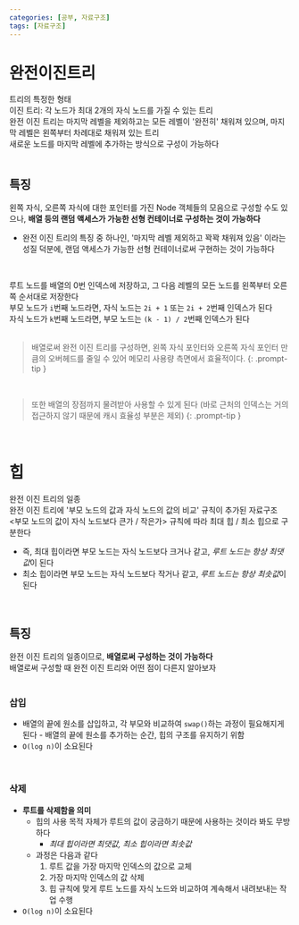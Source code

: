 ```yaml
---
categories: [공부, 자료구조]
tags: [자료구조]
---
```

# 완전이진트리
트리의 특정한 형태  
이진 트리: 각 노드가 최대 2개의 자식 노드를 가질 수 있는 트리  
완전 이진 트리는 마지막 레벨을 제외하고는 모든 레벨이 '완전히' 채워져 있으며, 마지막 레벨은 왼쪽부터 차례대로 채워져 있는 트리  
새로운 노드를 마지막 레벨에 추가하는 방식으로 구성이 가능하다  
<br>

## 특징
왼쪽 자식, 오른쪽 자식에 대한 포인터를 가진 Node 객체들의 모음으로 구성할 수도 있으나, **배열 등의 랜덤 액세스가 가능한 선형 컨테이너로 구성하는 것이 가능하다**
- 완전 이진 트리의 특징 중 하나인, '마지막 레벨 제외하고 꽉꽉 채워져 있음' 이라는 성질 덕분에, 랜덤 액세스가 가능한 선형 컨테이너로써 구현하는 것이 가능하다
<br>

루트 노드를 배열의 0번 인덱스에 저장하고, 그 다음 레벨의 모든 노드를 왼쪽부터 오른쪽 순서대로 저장한다  
부모 노드가 `i`번째 노드라면, 자식 노드는 `2i + 1` 또는 `2i + 2`번째 인덱스가 된다  
자식 노드가 `k`번째 노드라면, 부모 노드는 `(k - 1) / 2`번째 인덱스가 된다  
<br>

> 배열로써 완전 이진 트리를 구성하면, 왼쪽 자식 포인터와 오른쪽 자식 포인터 만큼의 오버헤드를 줄일 수 있어 메모리 사용량 측면에서 효율적이다.
{: .prompt-tip }
<br>

> 또한 배열의 장점까지 물려받아 사용할 수 있게 된다 (바로 근처의 인덱스는 거의 접근하지 않기 때문에 캐시 효율성 부분은 제외)
{: .prompt-tip }

<br>

# 힙
완전 이진 트리의 일종  
완전 이진 트리에 '부모 노드의 값과 자식 노드의 값의 비교' 규칙이 추가된 자료구조  
<부모 노드의 값이 자식 노드보다 큰가 / 작은가> 규칙에 따라 최대 힙 / 최소 힙으로 구분한다  
- 즉, 최대 힙이라면 부모 노드는 자식 노드보다 크거나 같고, *루트 노드는 항상 최댓값*이 된다  
- 최소 힙이라면 부모 노드는 자식 노드보다 작거나 같고, *루트 노드는 항상 최솟값*이 된다  
<br>

## 특징
완전 이진 트리의 일종이므로, **배열로써 구성하는 것이 가능하다**  
배열로써 구성할 때 완전 이진 트리와 어떤 점이 다른지 알아보자  
<br>

### 삽입
- 배열의 끝에 원소를 삽입하고, 각 부모와 비교하여 `swap()`하는 과정이 필요해지게 된다
		- 배열의 끝에 원소를 추가하는 순간, 힙의 구조를 유지하기 위함
- `O(log n)`이 소요된다  
<br>

### 삭제
- **루트를 삭제함을 의미**
	- 힙의 사용 목적 자체가 루트의 값이 궁금하기 때문에 사용하는 것이라 봐도 무방하다
		- *최대 힙이라면 최댓값, 최소 힙이라면 최솟값*
	- 과정은 다음과 같다
		1. 루트 값을 가장 마지막 인덱스의 값으로 교체
		2. 가장 마지막 인덱스의 값 삭제
		3. 힙 규칙에 맞게 루트 노드를 자식 노드와 비교하여 계속해서 내려보내는 작업 수행
- `O(log n)`이 소요된다  

